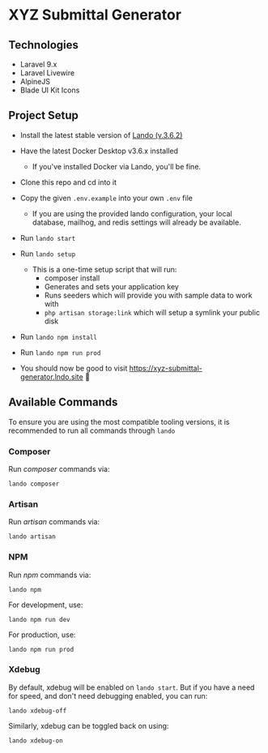 # XYZ Submittal Generator

## Technologies

* Laravel 9.x
* Laravel Livewire
* AlpineJS
* Blade UI Kit Icons

## Project Setup

* Install the latest stable version of [Lando (v.3.6.2)](https://github.com/lando/lando/releases)
* Have the latest Docker Desktop v3.6.x installed
  * If you've installed Docker via Lando, you'll be fine.
* Clone this repo and cd into it
* Copy the given `.env.example` into your own `.env` file
  * If you are using the provided lando configuration, your local database, mailhog, and redis settings will already be available.

* Run `lando start`
* Run `lando setup`
  * This is a one-time setup script that will run:
    * composer install
    * Generates and sets your application key
    * Runs seeders which will provide you with sample data to work with
    * `php artisan storage:link` which will setup a symlink your public disk

* Run `lando npm install`
* Run `lando npm run prod`
* You should now be good to visit https://xyz-submittal-generator.lndo.site :tada:

## Available Commands

To ensure you are using the most compatible tooling versions, it is recommended
to run all commands through `lando`

### Composer

Run *composer* commands via:

```
lando composer
```

### Artisan

Run *artisan* commands via:

```
lando artisan
```

### NPM

Run *npm* commands via:

```
lando npm
```

For development, use:

```
lando npm run dev
```

For production, use:

```
lando npm run prod
```

### Xdebug

By default, xdebug will be enabled on `lando start`. But if you have a need for speed,
and don't need debugging enabled, you can run:

```
lando xdebug-off
```

Similarly, xdebug can be toggled back on using:

```
lando xdebug-on
```
